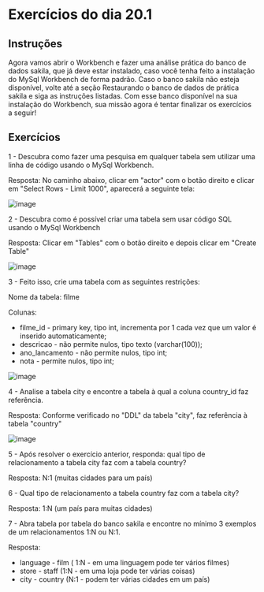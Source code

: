 # Exercícios do dia 20.1

## Instruções

Agora vamos abrir o Workbench e fazer uma análise prática do banco de dados sakila, que já deve estar instalado, caso você tenha feito a instalação do MySql Workbench de forma padrão. Caso o banco sakila não esteja disponível, volte até a seção Restaurando o banco de dados de prática sakila e siga as instruções listadas. Com esse banco disponível na sua instalação do Workbench, sua missão agora é tentar finalizar os exercícios a seguir!

## Exercícios

1 - Descubra como fazer uma pesquisa em qualquer tabela sem utilizar uma linha de código usando o MySql Workbench. <br />

Resposta: No caminho abaixo, clicar em "actor" com o botão direito e clicar em "Select Rows - Limit 1000", aparecerá a seguinte tela:

![image](https://user-images.githubusercontent.com/99517204/183082980-348bc249-b40a-4cf2-af5a-dde797afcd04.png)

2 - Descubra como é possível criar uma tabela sem usar código SQL usando o MySql Workbench <br />

Resposta: Clicar em "Tables" com o botão direito e depois clicar em "Create Table"

![image](https://user-images.githubusercontent.com/99517204/183083388-c9e317cf-6a8d-4866-a671-4092a9bd3ef4.png)

3 - Feito isso, crie uma tabela com as seguintes restrições: <br />

Nome da tabela: filme <br />

Colunas: <br />
* filme_id - primary key, tipo int, incrementa por 1 cada vez que um valor é inserido automaticamente; <br />
* descricao - não permite nulos, tipo texto (varchar(100)); <br />
* ano_lancamento - não permite nulos, tipo int; <br />
* nota - permite nulos, tipo int; <br />

![image](https://user-images.githubusercontent.com/99517204/183085750-e1d5a25c-3f25-4673-9b6c-ef6674e8b62c.png)


4 - Analise a tabela city e encontre a tabela à qual a coluna country_id faz referência. <br />

Resposta: Conforme verificado no "DDL" da tabela "city", faz referência à tabela "country"

![image](https://user-images.githubusercontent.com/99517204/183085853-42c6b166-d47d-46ba-a807-b3a4d4872d05.png)

5 - Após resolver o exercício anterior, responda: qual tipo de relacionamento a tabela city faz com a tabela country? <br />

Resposta: N:1 (muitas cidades para um país)

6 - Qual tipo de relacionamento a tabela country faz com a tabela city? <br />

Resposta: 1:N (um país para muitas cidades)

7 - Abra tabela por tabela do banco sakila e encontre no mínimo 3 exemplos de um relacionamentos 1:N ou N:1.<br />

Resposta:
* language - film ( 1:N - em uma linguagem pode ter vários filmes)
* store - staff (1:N - em uma loja pode ter várias coisas)
* city - country (N:1 - podem ter várias cidades em um país)
